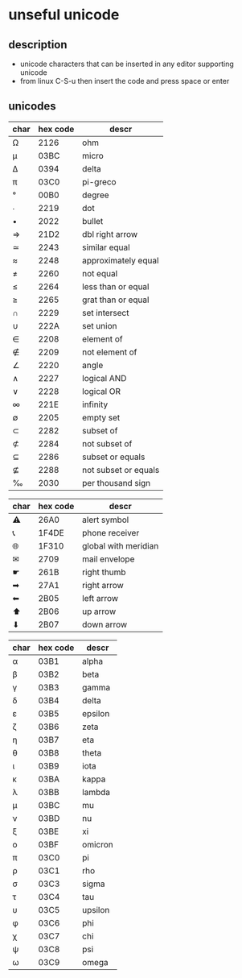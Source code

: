 # unseful unicode

## description

- unicode characters that can be inserted in any editor supporting unicode
- from linux C-S-u then insert the code and press space or enter

## unicodes

| char | hex code | descr |
|---|---|---|
| Ω | 2126 | ohm |
| μ | 03BC | micro |
| Δ | 0394 | delta |
| π | 03C0 | pi-greco |
| ° | 00B0 | degree |
| ∙ | 2219 | dot |
| • | 2022 | bullet |
| ⇒ | 21D2 | dbl right arrow |
| ≃ | 2243 | similar equal |
| ≈ | 2248 | approximately equal |
| ≠ | 2260 | not equal |
| ≤ | 2264 | less than or equal |
| ≥ | 2265 | grat than or equal |
| ∩ | 2229 | set intersect |
| ∪ | 222A | set union |
| ∈ | 2208 | element of |
| ∉ | 2209 | not element of |
| ∠ | 2220 | angle |
| ∧ | 2227 | logical AND |
| ∨ | 2228 | logical OR |
| ∞ | 221E | infinity |
| ∅ | 2205 | empty set |
| ⊂ | 2282 | subset of |
| ⊄ | 2284 | not subset of |
| ⊆ | 2286 | subset or equals |
| ⊈ | 2288 | not subset or equals |
| ‰ | 2030 | per thousand sign |

| char | hex code | descr |
|---|---|---|
| ⚠ | 26A0 | alert symbol |
| 📞 | 1F4DE | phone receiver |
| 🌐 | 1F310 | global with meridian |
| ✉ | 2709 | mail envelope |
| ☛ | 261B | right thumb |
| ➡ | 27A1 | right arrow |
| ⬅ | 2B05 | left arrow |
| ⬆ | 2B06 | up arrow |
| ⬇ | 2B07 | down arrow |

| char | hex code | descr |
|---|---|---|
| α | 03B1 | alpha |
| β | 03B2 | beta |
| γ | 03B3 | gamma |
| δ | 03B4 | delta |
| ε | 03B5 | epsilon |
| ζ | 03B6 | zeta |
| η | 03B7 | eta |
| θ | 03B8 | theta |
| ι | 03B9 | iota |
| κ | 03BA | kappa |
| λ | 03BB | lambda |
| μ | 03BC | mu |
| ν | 03BD | nu |
| ξ | 03BE | xi |
| ο | 03BF | omicron |
| π | 03C0 | pi |
| ρ | 03C1 | rho |
| σ | 03C3 | sigma |
| τ | 03C4 | tau |
| υ | 03C5 | upsilon |
| φ | 03C6 | phi |
| χ | 03C7 | chi |
| ψ | 03C8 | psi |
| ω | 03C9 | omega |
